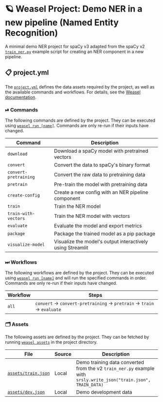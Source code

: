 <!-- WEASEL: AUTO-GENERATED DOCS START (do not remove) -->

# 🪐 Weasel Project: Demo NER in a new pipeline (Named Entity Recognition)

A minimal demo NER project for spaCy v3 adapted from the spaCy v2 [`train_ner.py`](https://github.com/explosion/spaCy/blob/v2.3.x/examples/training/train_ner.py) example script for creating an NER component in a new pipeline.

## 📋 project.yml

The [`project.yml`](project.yml) defines the data assets required by the
project, as well as the available commands and workflows. For details, see the
[Weasel documentation](https://github.com/explosion/weasel).

### ⏯ Commands

The following commands are defined by the project. They
can be executed using [`weasel run [name]`](https://github.com/explosion/weasel/tree/main/docs/cli.md#rocket-run).
Commands are only re-run if their inputs have changed.

| Command | Description |
| --- | --- |
| `download` | Download a spaCy model with pretrained vectors |
| `convert` | Convert the data to spaCy's binary format |
| `convert-pretraining` | Convert the raw data to pretraining data |
| `pretrain` | Pre-train the model with pretraining data |
| `create-config` | Create a new config with an NER pipeline component |
| `train` | Train the NER model |
| `train-with-vectors` | Train the NER model with vectors |
| `evaluate` | Evaluate the model and export metrics |
| `package` | Package the trained model as a pip package |
| `visualize-model` | Visualize the model's output interactively using Streamlit |

### ⏭ Workflows

The following workflows are defined by the project. They
can be executed using [`weasel run [name]`](https://github.com/explosion/weasel/tree/main/docs/cli.md#rocket-run)
and will run the specified commands in order. Commands are only re-run if their
inputs have changed.

| Workflow | Steps |
| --- | --- |
| `all` | `convert` &rarr; `convert-pretraining` &rarr; `pretrain` &rarr; `train` &rarr; `evaluate` |

### 🗂 Assets

The following assets are defined by the project. They can
be fetched by running [`weasel assets`](https://github.com/explosion/weasel/tree/main/docs/cli.md#open_file_folder-assets)
in the project directory.

| File | Source | Description |
| --- | --- | --- |
| [`assets/train.json`](assets/train.json) | Local | Demo training data converted from the v2 `train_ner.py` example with `srsly.write_json("train.json", TRAIN_DATA)` |
| [`assets/dev.json`](assets/dev.json) | Local | Demo development data |

<!-- WEASEL: AUTO-GENERATED DOCS END (do not remove) -->
